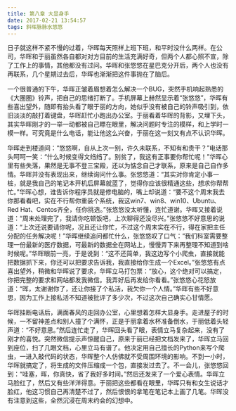 ```yaml
---
title: 第八章 大显身手
date: 2017-02-21 13:54:57
tags: 斜晖脉脉水悠悠
---
```


日子就这样不紧不慢的过着，华晖每天照样上班下班，和平时没什么两样。在公司，华晖和于丽虽然各自都对对方目前的生活充满好奇，但两个人都心照不宣，除了工作上的事情，其他都没有过问。华晖和张悠悠在星巴克分开后，两个人也没有再联系，几个星期过去后，华晖也渐渐把这件事抛在了脑后。

一个很普通的下午，华晖正皱着眉想着怎么解决一个BUG，突然手机响起熟悉的《大圈圈》铃声，把自己的思绪打断了。手机屏幕上赫然显示着“张悠悠”，华晖有些喜出望外，随即有抬头看了眼于丽的方向，她似乎没有被自己的铃声吸引到，依旧淡淡的敲打着键盘，华晖赶忙小跑出办公室。于丽看着华晖的背影，又埋下头，其实华晖刚才的一举一动都被自己瞟在眼里，解决问题时专注的模样，和上学时一模一样。可究竟是什么电话，能让他这么兴奋，于丽在这一刻又有点不认识华晖。

华晖走到楼道间：“悠悠啊，自从上次一别，许久未联系，不知有和贵干？”电话那头呵呵一笑：“什么时候变得文绉绉了。别贫了，我这有正事要你帮忙呢！”华晖心里有些失落，果然是无事不登三宝殿，还以为惦念自己才联系，原来是自己自作多情。华晖并没有表现出来，继续询问什么事。张悠悠道：“其实对你肯定小事一桩，就是我自己的笔记本开机后屏幕就蓝了，觉得你应该很精通这些，想求你帮帮忙。”华晖心想，谁告诉你程序员就是修电脑的，嘴上却说道：“要不这个周末我去你那看看吧，实在不行帮你重装个系统，我这win7、win8、win10、Ubuntu、Red Hat、Centos齐全，任你挑选。”张悠悠没太听懂，连忙道谢。华晖又接着说道：“周末处理完了，我请你吃顿饭吧，上次聊得还没尽兴。”张悠悠不好意思的说道：“上次还说要请你呢，况且还让你忙，不过这个周末实在不行，得在家把主任分配的任务解决呢！”华晖继续追问都忙什么，张悠悠叹了口气：“我们科室需要整理一份最新的医疗数据，可最新的数据全在网站上，慢慢弄下来再整理不知道到啥时候呢。”华晖眼前一亮，于是说到：“这不还简单，我这边写个小爬虫，直接就能把数据抓下来，你还可以把要求告诉我，我直接给你生成一个Excel。”张悠悠有点喜出望外，稍微和华晖说了要求，华晖立马打包票：“放心，这个绝对可以搞定，你把完整的要求和网站都发我微信。我弄好后再发给你看看。”张悠悠心花怒放道：“晖，太谢谢你了，还让你接了个私活，我欠你一个人情。”华晖有些不好意思，因为工作上接私活不知道被批评了多少次，不过这次自己确实心甘情愿。

华晖挂断电话后，满面春风的走回办公室，心里想着怎样大显身手。走进屋子的时候，一不留神差点和别人撞了个满怀，正是于丽拿着水杯准备倒水，于丽低着头轻声道：“不好意思。”然后连忙走了，华晖回头看了眼，表情立马复杂起来，没有了刚才的喜悦。突然微信提示声惊醒自己，原来于丽已经把文档发来了，华晖立马回到座位，扫了几眼文档，心里立马有谱了。他决定用自己擅长的Python来写个爬虫，一进入敲代码的状态，华晖整个人仿佛就不受周围环境的影响。不到一小时，华晖就搞定了，将生成的文件压缩成一个包，直接发过去了。不一会儿，张悠悠回到：“哇塞，晖，你真快，省了我好多时间。”然后还发来了一个爱心表情。华晖立马脸红了，然后又有些洋洋得意。于丽把这些都看在眼里，华晖只有和女生说话才脸红，他这习惯自己再清楚不过了，然后恨恨的拿笔在笔记本上画了几笔。华晖没有注意到这些，全然沉浸在周末约会的幻想中。
